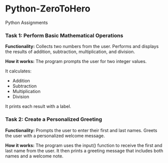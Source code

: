 # Python-ZeroToHero
Python Assignments

### **Task 1: Perform Basic Mathematical Operations**

**Functionality:**
Collects two numbers from the user.
Performs and displays the results of addition, subtraction, multiplication, and division.

**How it works:**
The program prompts the user for two integer values.

It calculates:
* Addition
* Subtraction 
* Multiplication
* Division

It prints each result with a label.


### **Task 2: Create a Personalized Greeting**

**Functionality:**
Prompts the user to enter their first and last names.
Greets the user with a personalized welcome message.

**How it works:**
The program uses the input() function to receive the first and last name from the user.
It then prints a greeting message that includes both names and a welcome note.
